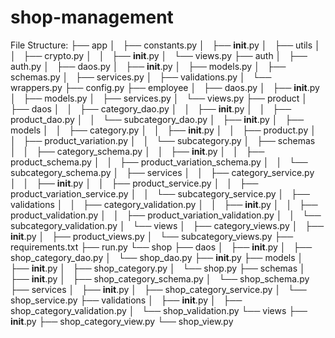 # shop-management

File Structure:
├── app
│   ├── constants.py
│   ├── __init__.py
│   ├── utils
│   │   ├── crypto.py
│   │   ├── __init__.py
│   └── views.py
├── auth
│   ├── auth.py
│   ├── daos.py
│   ├── __init__.py
│   ├── models.py
│   ├── schemas.py
│   ├── services.py
│   ├── validations.py
│   └── wrappers.py
├── config.py
├── employee
│   ├── daos.py
│   ├── __init__.py
│   ├── models.py
│   ├── services.py
│   └── views.py
├── product
│   ├── daos
│   │   ├── category_dao.py
│   │   ├── __init__.py
│   │   ├── product_dao.py
│   │   └── subcategory_dao.py
│   ├── __init__.py
│   ├── models
│   │   ├── category.py
│   │   ├── __init__.py
│   │   ├── product.py
│   │   ├── product_variation.py
│   │   └── subcategory.py
│   ├── schemas
│   │   ├── category_schema.py
│   │   ├── __init__.py
│   │   ├── product_schema.py
│   │   ├── product_variation_schema.py
│   │   └── subcategory_schema.py
│   ├── services
│   │   ├── category_service.py
│   │   ├── __init__.py
│   │   ├── product_service.py
│   │   ├── product_variation_service.py
│   │   └── subcategory_service.py
│   ├── validations
│   │   ├── category_validation.py
│   │   ├── __init__.py
│   │   ├── product_validation.py
│   │   ├── product_variation_validation.py
│   │   └── subcategory_validation.py
│   └── views
│       ├── category_views.py
│       ├── __init__.py
│       ├── product_views.py
│       └── subcategory_views.py
├── requirements.txt
├── run.py
└── shop
    ├── daos
    │   ├── __init__.py
    │   ├── shop_category_dao.py
    │   └── shop_dao.py
    ├── __init__.py
    ├── models
    │   ├── __init__.py
    │   ├── shop_category.py
    │   └── shop.py
    ├── schemas
    │   ├── __init__.py
    │   ├── shop_category_schema.py
    │   └── shop_schema.py
    ├── services
    │   ├── __init__.py
    │   ├── shop_category_service.py
    │   └── shop_service.py
    ├── validations
    │   ├── __init__.py
    │   ├── shop_category_validation.py
    │   └── shop_validation.py
    └── views
        ├── __init__.py
        ├── shop_category_view.py
        └── shop_view.py
